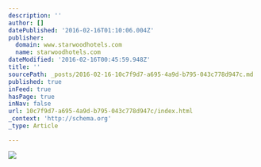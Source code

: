 ```yaml
---
description: ''
author: []
datePublished: '2016-02-16T01:10:06.004Z'
publisher:
  domain: www.starwoodhotels.com
  name: starwoodhotels.com
dateModified: '2016-02-16T00:45:59.948Z'
title: ''
sourcePath: _posts/2016-02-16-10c7f9d7-a695-4a9d-b795-043c778d947c.md
published: true
inFeed: true
hasPage: true
inNav: false
url: 10c7f9d7-a695-4a9d-b795-043c778d947c/index.html
_context: 'http://schema.org'
_type: Article

---
```

![](http://www.starwoodhotels.com/pub/media/206/lux206.SanCristobal_tn.jpg)